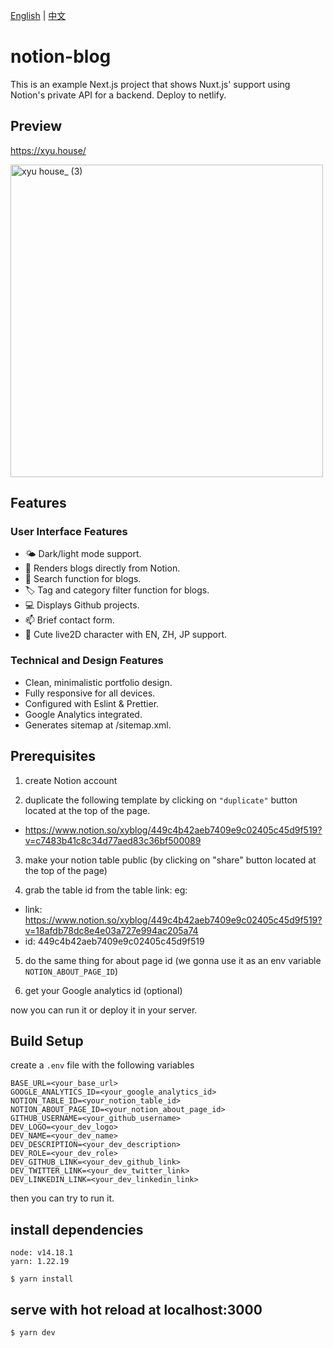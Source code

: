 [English](README.md) | [中文](README_zh.md)

# notion-blog
This is an example Next.js project that shows Nuxt.js' support using Notion's private API for a backend.
Deploy to netlify.

## Preview
https://xyu.house/

<a href="https://xyu.house/">
    <img src="https://github.com/mooncat126/notion-blog/assets/112956463/48b114bd-cdf5-4842-8f61-6eb5f56b44ba" alt="xyu house_ (3)" width="500">
</a>

## Features

### User Interface Features
- 🌤️ Dark/light mode support. 
- 📖 Renders blogs directly from Notion.
- 🔎 Search function for blogs.
- 🏷 Tag and category filter function for blogs.
- 💻 Displays Github projects.
- 📫 Brief contact form.
- 👧 Cute live2D character with EN, ZH, JP support.

### Technical and Design Features
- Clean, minimalistic portfolio design.
- Fully responsive for all devices.  
- Configured with Eslint & Prettier.
- Google Analytics integrated.
- Generates sitemap at /sitemap.xml.


## Prerequisites
1. create Notion account

2. duplicate the following template by clicking on `"duplicate"` button located at the top of the page.
  - https://www.notion.so/xyblog/449c4b42aeb7409e9c02405c45d9f519?v=c7483b41c8c34d77aed83c36bf500089

3. make your notion table public (by clicking on "share" button located at the top of the page)

4. grab the table id from the table link: eg:
  - link: https://www.notion.so/xyblog/449c4b42aeb7409e9c02405c45d9f519?v=18afdb78dc8e4e03a727e994ac205a74
  - id: 449c4b42aeb7409e9c02405c45d9f519

5. do the same thing for about page id (we gonna use it as an env variable `NOTION_ABOUT_PAGE_ID`)

6. get your Google analytics id (optional)
   
now you can run it or deploy it in your server.


## Build Setup
create a `.env` file with the following variables

```
BASE_URL=<your_base_url>
GOOGLE_ANALYTICS_ID=<your_google_analytics_id>
NOTION_TABLE_ID=<your_notion_table_id>
NOTION_ABOUT_PAGE_ID=<your_notion_about_page_id>
GITHUB_USERNAME=<your_github_username>
DEV_LOGO=<your_dev_logo>
DEV_NAME=<your_dev_name>
DEV_DESCRIPTION=<your_dev_description>
DEV_ROLE=<your_dev_role>
DEV_GITHUB_LINK=<your_dev_github_link>
DEV_TWITTER_LINK=<your_dev_twitter_link>
DEV_LINKEDIN_LINK=<your_dev_linkedin_link>
```

then you can try to run it. 
## install dependencies
```
node: v14.18.1
yarn: 1.22.19
```

```
$ yarn install
```

## serve with hot reload at localhost:3000
```
$ yarn dev
```


